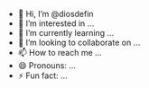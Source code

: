 - 👋 Hi, I’m @diosdefin
- 👀 I’m interested in ...
- 🌱 I’m currently learning ...
- 💞️ I’m looking to collaborate on ...
- 📫 How to reach me ...
- 😄 Pronouns: ...
- ⚡ Fun fact: ...

<!---
diosdefin/diosdefin is a ✨ special ✨ repository because its `README.md` (this file) appears on your GitHub profile.
You can click the Preview link to take a look at your changes.
--->
